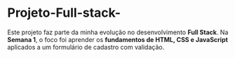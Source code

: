# Projeto-Full-stack-
Este projeto faz parte da minha evolução no desenvolvimento **Full Stack**.   Na **Semana 1**, o foco foi aprender os **fundamentos de HTML, CSS e JavaScript** aplicados a um formulário de cadastro com validação.
